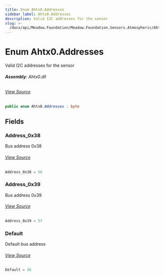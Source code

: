 ```yaml
---
title: Enum Ahtx0.Addresses
sidebar_label: Ahtx0.Addresses
description: Valid I2C addresses for the sensor
slug: >-
  /docs/api/Meadow.Foundation/Meadow.Foundation.Sensors.Atmospheric/Ahtx0.Addresses
---
```

# Enum Ahtx0.Addresses
Valid I2C addresses for the sensor

###### **Assembly**: Ahtx0.dll
###### [View Source](https://github.com/WildernessLabs/Meadow.Foundation.git/blob/develop/Source/Meadow.Foundation.Peripherals/Sensors.Atmospheric.Ahtx0/Driver/Ahtx0.Addresses.cs#L8)
```csharp title="Declaration"
public enum Ahtx0.Addresses : byte
```
## Fields
### Address_0x38
Bus address 0x38
###### [View Source](https://github.com/WildernessLabs/Meadow.Foundation.git/blob/develop/Source/Meadow.Foundation.Peripherals/Sensors.Atmospheric.Ahtx0/Driver/Ahtx0.Addresses.cs#L13)
```csharp title="Declaration"
Address_0x38 = 56
```
### Address_0x39
Bus address 0x39
###### [View Source](https://github.com/WildernessLabs/Meadow.Foundation.git/blob/develop/Source/Meadow.Foundation.Peripherals/Sensors.Atmospheric.Ahtx0/Driver/Ahtx0.Addresses.cs#L17)
```csharp title="Declaration"
Address_0x39 = 57
```
### Default
Default bus address
###### [View Source](https://github.com/WildernessLabs/Meadow.Foundation.git/blob/develop/Source/Meadow.Foundation.Peripherals/Sensors.Atmospheric.Ahtx0/Driver/Ahtx0.Addresses.cs#L21)
```csharp title="Declaration"
Default = 56
```
